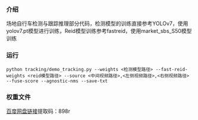 ###  **介绍** 

场地自行车检测与跟踪推理部分代码，检测模型的训练直接参考YOLOv7，使用yolov7.pt模型进行训练，Reid模型训练参考fastreid，使用market_sbs_S50模型训练

###  **运行** 

```
python tracking/demo_tracking.py --weights <检测模型路径> --fast-reid-weights <reid模型路径> --source <中间视频路径>,<左侧视频路径>,<右侧视频路径> --fuse-score --agnostic-nms --save-txt
```
###  **权重文件** 

[百度网盘链接](https://pan.baidu.com/s/1F0xJz8IOMIsUkE0x2wb1eQ?pwd=898r)提取码：898r 

